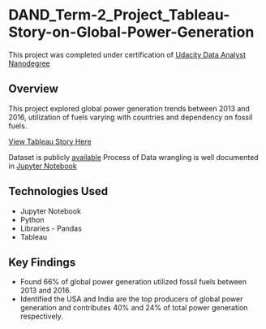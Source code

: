 # DAND_Term-2_Project_Tableau-Story-on-Global-Power-Generation

This project was completed under certification of [Udacity Data Analyst Nanodegree](https://in.udacity.com/)

## Overview

This project explored global power generation trends between 2013 and 2016, utilization of fuels varying with countries and dependency on fossil fuels.

[View Tableau Story Here](https://public.tableau.com/profile/pooja7429#!/vizhome/powergeneration_v3/Powergeneration?publish=yes)

Dataset is publicly [available](http://datasets.wri.org/dataset/globalpowerplantdatabase) Process of Data wrangling is well documented in [Jupyter Notebook](https://github.com/pooja2512/DAND_Term-2_Project_Tableau-Story-on-Global-Power-Generation/blob/master/Global_power_generation_wrangling.ipynb)

## Technologies Used
 - Jupyter Notebook
 - Python
 - Libraries - Pandas
 - Tableau
 
 ## Key Findings
 - Found 66% of global power generation utilized fossil fuels between 2013 and 2016.
- Identified the USA and India are the top producers of global power generation and contributes 40% and 24% of total power generation respectively.
